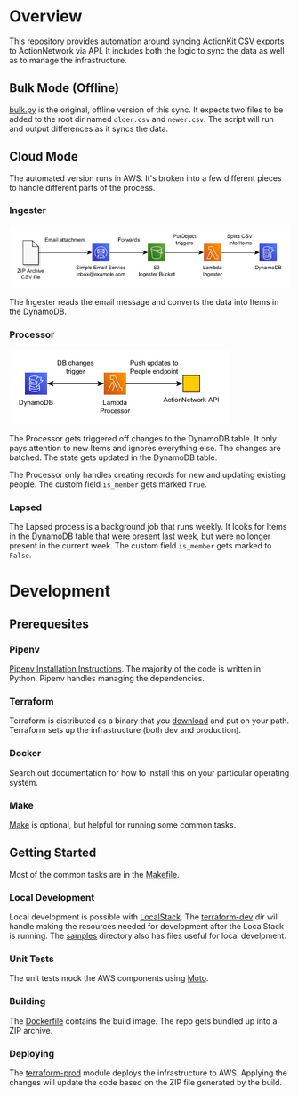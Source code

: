# Overview

This repository provides automation around syncing ActionKit CSV exports to ActionNetwork via API. It includes both the logic to sync the data as well as to manage the infrastructure.

## Bulk Mode (Offline)

[bulk.py](bulk.py) is the original, offline version of this sync. It expects two files to be added to the root dir named `older.csv` and `newer.csv`. The script will run and output differences as it syncs the data.

## Cloud Mode

The automated version runs in AWS. It's broken into a few different pieces to handle different parts of the process.

### Ingester

![Ingester](docs/an-sync-ingester.png)

The Ingester reads the email message and converts the data into Items in the DynamoDB.

### Processor

![Processor](docs/an-sync-processor.png)

The Processor gets triggered off changes to the DynamoDB table. It only pays attention to new Items and ignores everything else. The changes are batched. The state gets updated in the DynamoDB table.

The Processor only handles creating records for new and updating existing people. The custom field `is_member` gets marked `True`.

### Lapsed

The Lapsed process is a background job that runs weekly. It looks for Items in the DynamoDB table that were present last week, but were no longer present in the current week. The custom field `is_member` gets marked to `False`.
# Development

## Prerequesites

### Pipenv

[Pipenv Installation Instructions](https://pipenv-fork.readthedocs.io/en/latest/install.html). The majority of the code is written in Python. Pipenv handles managing the dependencies.

### Terraform

Terraform is distributed as a binary that you [download](https://www.terraform.io/downloads.html) and put on your path. Terraform sets up the infrastructure (both dev and production).

### Docker

Search out documentation for how to install this on your particular operating system.

### Make

[Make](https://www.gnu.org/software/make/) is optional, but helpful for running some common tasks.
## Getting Started

Most of the common tasks are in the [Makefile](Makefile/).

### Local Development

Local development is possible with [LocalStack](https://github.com/localstack/localstack). The [terraform-dev](terraform-dev) dir will handle making the resources needed for development after the LocalStack is running. The [samples](samples) directory also has files useful for local develpment.

### Unit Tests

The unit tests mock the AWS components using [Moto](https://github.com/spulec/moto).

### Building

The [Dockerfile](Dockerfile) contains the build image. The repo gets bundled up into a ZIP archive.

### Deploying

The [terraform-prod](terraform-prod) module deploys the infrastructure to AWS. Applying the changes will update the code based on the  ZIP file generated by the build.